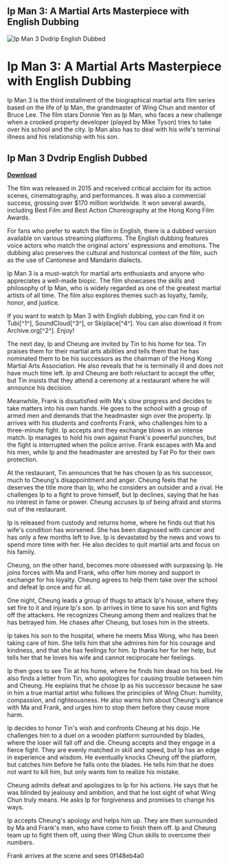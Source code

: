 ## Ip Man 3: A Martial Arts Masterpiece with English Dubbing

 
![Ip Man 3 Dvdrip English Dubbed](https://canvas.tubitv.com/28d58749-19e3-4113-9e4a-59b98ad357a3/MRzwVt?w=408&h=583)

 
# Ip Man 3: A Martial Arts Masterpiece with English Dubbing
 
Ip Man 3 is the third installment of the biographical martial arts film series based on the life of Ip Man, the grandmaster of Wing Chun and mentor of Bruce Lee. The film stars Donnie Yen as Ip Man, who faces a new challenge when a crooked property developer (played by Mike Tyson) tries to take over his school and the city. Ip Man also has to deal with his wife's terminal illness and his relationship with his son.
 
## Ip Man 3 Dvdrip English Dubbed


[**Download**](https://www.google.com/url?q=https%3A%2F%2Furlgoal.com%2F2tKsuL&sa=D&sntz=1&usg=AOvVaw2PX-TGvwDjSjq1NgIQpyi1)

 
The film was released in 2015 and received critical acclaim for its action scenes, cinematography, and performances. It was also a commercial success, grossing over $170 million worldwide. It won several awards, including Best Film and Best Action Choreography at the Hong Kong Film Awards.
 
For fans who prefer to watch the film in English, there is a dubbed version available on various streaming platforms. The English dubbing features voice actors who match the original actors' expressions and emotions. The dubbing also preserves the cultural and historical context of the film, such as the use of Cantonese and Mandarin dialects.
 
Ip Man 3 is a must-watch for martial arts enthusiasts and anyone who appreciates a well-made biopic. The film showcases the skills and philosophy of Ip Man, who is widely regarded as one of the greatest martial artists of all time. The film also explores themes such as loyalty, family, honor, and justice.
 
If you want to watch Ip Man 3 with English dubbing, you can find it on Tubi[^1^], SoundCloud[^3^], or Skiplace[^4^]. You can also download it from Archive.org[^2^]. Enjoy!
  
The next day, Ip and Cheung are invited by Tin to his home for tea. Tin praises them for their martial arts abilities and tells them that he has nominated them to be his successors as the chairman of the Hong Kong Martial Arts Association. He also reveals that he is terminally ill and does not have much time left. Ip and Cheung are both reluctant to accept the offer, but Tin insists that they attend a ceremony at a restaurant where he will announce his decision.
 
Meanwhile, Frank is dissatisfied with Ma's slow progress and decides to take matters into his own hands. He goes to the school with a group of armed men and demands that the headmaster sign over the property. Ip arrives with his students and confronts Frank, who challenges him to a three-minute fight. Ip accepts and they exchange blows in an intense match. Ip manages to hold his own against Frank's powerful punches, but the fight is interrupted when the police arrive. Frank escapes with Ma and his men, while Ip and the headmaster are arrested by Fat Po for their own protection.
 
At the restaurant, Tin announces that he has chosen Ip as his successor, much to Cheung's disappointment and anger. Cheung feels that he deserves the title more than Ip, who he considers an outsider and a rival. He challenges Ip to a fight to prove himself, but Ip declines, saying that he has no interest in fame or power. Cheung accuses Ip of being afraid and storms out of the restaurant.
 
Ip is released from custody and returns home, where he finds out that his wife's condition has worsened. She has been diagnosed with cancer and has only a few months left to live. Ip is devastated by the news and vows to spend more time with her. He also decides to quit martial arts and focus on his family.
 
Cheung, on the other hand, becomes more obsessed with surpassing Ip. He joins forces with Ma and Frank, who offer him money and support in exchange for his loyalty. Cheung agrees to help them take over the school and defeat Ip once and for all.
 
One night, Cheung leads a group of thugs to attack Ip's house, where they set fire to it and injure Ip's son. Ip arrives in time to save his son and fights off the attackers. He recognizes Cheung among them and realizes that he has betrayed him. He chases after Cheung, but loses him in the streets.
 
Ip takes his son to the hospital, where he meets Miss Wong, who has been taking care of him. She tells him that she admires him for his courage and kindness, and that she has feelings for him. Ip thanks her for her help, but tells her that he loves his wife and cannot reciprocate her feelings.
 
Ip then goes to see Tin at his home, where he finds him dead on his bed. He also finds a letter from Tin, who apologizes for causing trouble between him and Cheung. He explains that he chose Ip as his successor because he saw in him a true martial artist who follows the principles of Wing Chun: humility, compassion, and righteousness. He also warns him about Cheung's alliance with Ma and Frank, and urges him to stop them before they cause more harm.
 
Ip decides to honor Tin's wish and confronts Cheung at his dojo. He challenges him to a duel on a wooden platform surrounded by blades, where the loser will fall off and die. Cheung accepts and they engage in a fierce fight. They are evenly matched in skill and speed, but Ip has an edge in experience and wisdom. He eventually knocks Cheung off the platform, but catches him before he falls onto the blades. He tells him that he does not want to kill him, but only wants him to realize his mistake.
 
Cheung admits defeat and apologizes to Ip for his actions. He says that he was blinded by jealousy and ambition, and that he lost sight of what Wing Chun truly means. He asks Ip for forgiveness and promises to change his ways.
 
Ip accepts Cheung's apology and helps him up. They are then surrounded by Ma and Frank's men, who have come to finish them off. Ip and Cheung team up to fight them off, using their Wing Chun skills to overcome their numbers.
 
Frank arrives at the scene and sees
 0f148eb4a0
